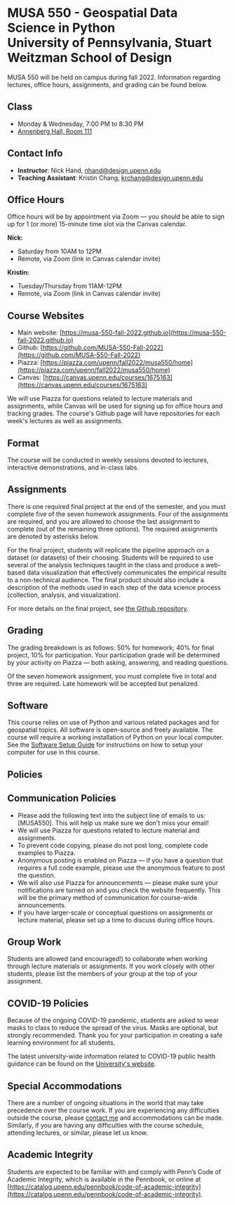 # MUSA 550 - Geospatial Data Science in Python<br>University of Pennsylvania, Stuart Weitzman School of Design

MUSA 550 will be held on campus during fall 2022. Information regarding
lectures, office hours, assignments, and grading can be found below.

## Class

- Monday & Wednesday, 7:00 PM to 8:30 PM
- [Annenberg Hall, Room 111](https://www.isc-cts.upenn.edu/finder/classroominfo.asp?id=anns-111)

## Contact Info

- **Instructor**: Nick Hand, nhand@design.upenn.edu
- **Teaching Assistant**: Kristin Chang, krchang@design.upenn.edu 

## Office Hours

Office hours will be by appointment via Zoom — you should be able to
sign up for 1 (or more) 15-minute time slot via the Canvas calendar.

**Nick:**

- Saturday from 10AM to 12PM
- Remote, via Zoom (link in Canvas calendar invite)

**Kristin:**

- Tuesday/Thursday from 11AM-12PM
- Remote, via Zoom (link in Canvas calendar invite)

## Course Websites

- Main website: [https://musa-550-fall-2022.github.io](https://musa-550-fall-2022.github.io)
- Github: [https://github.com/MUSA-550-Fall-2022](https://github.com/MUSA-550-Fall-2022)
- Piazza: [https://piazza.com/upenn/fall2022/musa550/home](https://piazza.com/upenn/fall2022/musa550/home)
- Canvas: [https://canvas.upenn.edu/courses/1675163](https://canvas.upenn.edu/courses/1675163)

We will use Piazza for questions related to lecture materials and assignments,
while Canvas will be used for signing up for office hours and tracking grades.
The course's Github page will have repositories for each week's
lectures as well as assignments.

## Format

The course will be conducted in weekly sessions devoted to lectures, interactive
demonstrations, and in-class labs.

## Assignments

There is one required final project at the end of the semester, and you must
complete five of the seven homework assignments. Four of the assignments are
required, and you are allowed to choose the last assignment to complete (out of
the remaining three options). The required assignments are denoted by asterisks
below.

For the final project, students will replicate the pipeline approach on a
dataset (or datasets) of their choosing. Students will be required to use
several of the analysis techniques taught in the class and produce a web-based
data visualization that effectively communicates the empirical results to a
non-technical audience. The final product should also include a description of
the methods used in each step of the data science process (collection, analysis,
and visualization).

For more details on the final project, see [the Github
repository](https://github.com/MUSA-550-Fall-2022/final-project).

## Grading

The grading breakdown is as follows: 50% for homework; 40% for final project,
10% for participation. Your participation grade will be determined
by your activity on Piazza — both asking, answering, and reading
questions.

Of the seven homework assignment, you must complete five in total and three are
required. Late homework will be accepted but penalized.

## Software

This course relies on use of Python and various related packages and for
geospatial topics. All software is open-source and freely available. The course
will require a working installation of Python on your local computer. See the
[Software Setup Guide](https://musa-550-fall-2022.github.io/resources/setup/) for
instructions on how to setup your computer for use in this course.

## Policies

## Communication Policies

- Please add the following text into the subject line of emails to us:
  [MUSA550]. This will help us make sure we don't miss your email!
- We will use Piazza for questions related to lecture material and assignments.
- To prevent code copying, please do not post long, complete code examples to Piazza.
- Anonymous posting is enabled on Piazza — if you have a question that requires
  a full code example, please use the anonymous feature to post the question.
- We will also use Piazza for announcements — please make sure your
  notifications are turned on and you check the website frequently. This will
  be the primary method of communication for course-wide announcements.
- If you have larger-scale or conceptual questions on assignments or lecture
  material, please set up a time to discuss during office hours.

## Group Work

Students are allowed (and encouraged!) to collaborate when working through
lecture materials or assignments. If you work closely with other students,
please list the members of your group at the top of your assignment.


## COVID-19 Policies

Because of the ongoing COVID-19 pandemic, students are asked to wear masks to 
class to reduce the spread of the virus. Masks are optional, but strongly recommended.
Thank you for your participation in creating a safe learning environment for 
all students.

The latest university-wide information related to COVID-19 public health guidance can be found on the
[University's website](https://coronavirus.upenn.edu/content/public-health-guidance).


## Special Accommodations

There are a number of ongoing situations in the world that may take precedence
over the course work. If you are experiencing any difficulties outside the
course, please [contact me](mailto:nhand@design.upenn.edu) and accommodations can be made.
Similarly, if you are having any difficulties with the course schedule,
attending lectures, or similar, please let us know.

## Academic Integrity

Students are expected to be familiar with and comply with Penn’s Code of
Academic Integrity, which is available in the Pennbook, or online at
[https://catalog.upenn.edu/pennbook/code-of-academic-integrity](https://catalog.upenn.edu/pennbook/code-of-academic-integrity).
